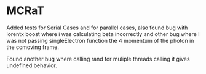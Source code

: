 # MCRaT

Added tests for Serial Cases and for parallel cases, also found bug with lorentx boost where i was calculating beta incorrectly and other bug where I was not passing singleElectron function the 4 momentum of the photon in the comoving frame.

Found another bug where calling rand for muliple threads calling it gives undefined behavior.
